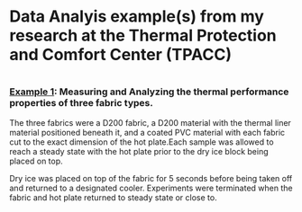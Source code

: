 # Data Analyis example(s) from my research at the Thermal Protection and Comfort Center (TPACC)
# 
### [Example 1](https://nbviewer.jupyter.org/github/adamcwatts/TPACC/blob/master/Data_Analysis.ipynb): Measuring and Analyzing the thermal performance properties of three fabric types.
  The three fabrics were a D200 fabric, a D200 material with the
  thermal liner material positioned beneath it, and a coated PVC material with each fabric cut to the exact dimension of the
  hot plate.Each sample was allowed to reach a steady state with the hot plate prior to the dry ice block
  being placed on top. 
  
  Dry ice was placed on top of the fabric for 5 seconds before being taken off and returned to a
  designated cooler. Experiments were terminated when the fabric and hot plate returned to steady state or close to. 
  
  [logo]: https://github.com/adamcwatts/TPACC/blob/master/Dry_Ice_block.jpg "Experiment Setup"


